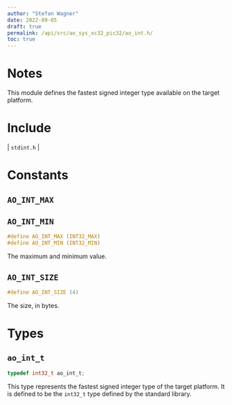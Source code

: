 ```yaml
---
author: "Stefan Wagner"
date: 2022-09-05
draft: true
permalink: /api/src/ao_sys_xc32_pic32/ao_int.h/
toc: true
---
```


# Notes

This module defines the fastest signed integer type available on the target platform.

# Include

| `stdint.h` |

# Constants

## `AO_INT_MAX`
## `AO_INT_MIN`

```c
#define AO_INT_MAX (INT32_MAX)
#define AO_INT_MIN (INT32_MIN)
```

The maximum and minimum value.

## `AO_INT_SIZE`

```c
#define AO_INT_SIZE (4)
```

The size, in bytes.

# Types

## `ao_int_t`

```c
typedef int32_t ao_int_t;
```

This type represents the fastest signed integer type of the target platform. It is defined to be the `int32_t` type defined by the standard library.
